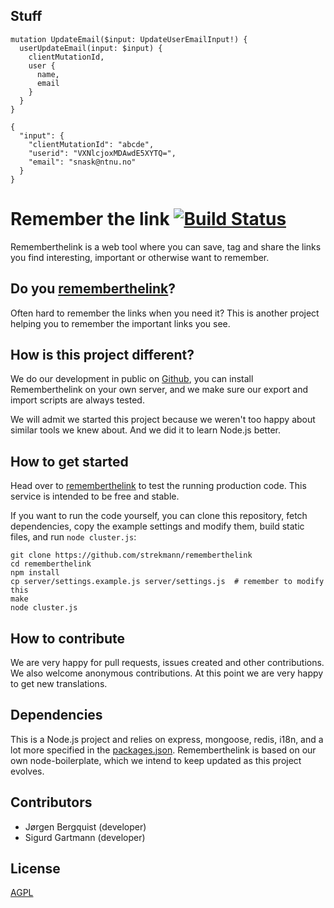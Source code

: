 Stuff
-----
```
mutation UpdateEmail($input: UpdateUserEmailInput!) {
  userUpdateEmail(input: $input) {
    clientMutationId,
    user {
      name,
      email
    }
  }
}

{
  "input": {
    "clientMutationId": "abcde",
    "userid": "VXNlcjoxMDAwdE5XYTQ=",
    "email": "snask@ntnu.no"
  }
}
```

Remember the link [![Build Status](https://travis-ci.org/strekmann/rememberthelink.png)](https://travis-ci.org/strekmann/rememberthelink)
=================

Rememberthelink is a web tool where you can save, tag and share the links you
find interesting, important or otherwise want to remember.

Do you [rememberthelink](http://rememberthelink.com)?
-----------------------------------------------------

Often hard to remember the links when you need it? This is another project
helping you to remember the important links you see.

How is this project different?
------------------------------

We do our development in public on
[Github](https://github.com/strekmann/rememberthelink), you can install
Rememberthelink on your own server, and we make sure our export and import
scripts are always tested.

We will admit we started this project because we weren't too happy about
similar tools we knew about. And we did it to learn Node.js better.

How to get started
------------------

Head over to [rememberthelink](http://rememberthelink.com) to test the running
production code. This service is intended to be free and stable.

If you want to run the code yourself, you can clone this repository, fetch
dependencies, copy the example settings and modify them, build static files,
and run `node cluster.js`:

    git clone https://github.com/strekmann/rememberthelink
    cd rememberthelink
    npm install
    cp server/settings.example.js server/settings.js  # remember to modify this
    make
    node cluster.js

How to contribute
-----------------
We are very happy for pull requests, issues created and other contributions. We
also welcome anonymous contributions. At this point we are very happy to get
new translations.

Dependencies
------------

This is a Node.js project and relies on express, mongoose, redis, i18n, and a
lot more specified in the [packages.json](./packages.json).
Rememberthelink is based on our own node-boilerplate, which we intend to keep
updated as this project evolves.

Contributors
------------

- Jørgen Bergquist (developer)
- Sigurd Gartmann (developer)

License
-------

[AGPL](./LICENSE)
